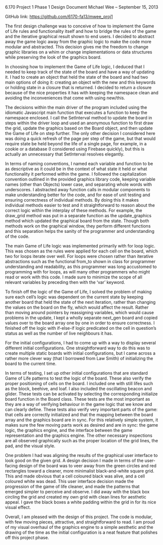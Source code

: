 6.170 Project 1 Phase 1 Design Document
Michael Wee – September 15, 2013

GitHub link: https://github.com/6170-fa13/mwee_proj1 

The first design challenge was to conceive of how to implement the Game of Life rules and functionality itself and how to bridge the rules of the game and the iterative graphical result shown to end users. I decided to abstract away the game logic away from the graphic logic to make the code more modular and abstracted. This decision gives me the freedom to change graphic libraries on a whim or change implementations or data structures while preserving the look of the graphics board. 

In choosing how to implement the Game of Life logic, I deduced that I needed to keep track of the state of the board and have a way of updating it. I had to create an object that held the state of the board and had two main options of doing it: creating an object with the new and this keywords or holding state in a closure that is returned. I decided to return a closure because of the nice properties it has with keeping the namespace clean and avoiding the inconveniences that come with using new/this. 

The decisions within the main driver of the program included using the idiomatic Javascript main function that executes a function to keep the namespace enclosed. I call the SetInterval method to update the board in steps within the driver loop and used an anonymous function to first draw the grid, update the graphics based on the Board object, and then update the Game of Life on step further. The only other decision I considered here was doing a quick refresh of the page per step of the game, but that would require state be held beyond the life of a single page, for example, in a cookie or a database (I considered using Firebase quickly), but this is actually an unnecessary that SetInterval resolves elegantly.

In terms of naming conventions, I named each variable and function to be as descriptive as it could be in the context of what state it held or what functionality it performed within the game. I followed the capitalization convention outlined in the provided graphics library code, keeping variable names (other than Objects) lower case, and separating whole words with underscores. I abstracted away function calls in modular components to make understanding better for the code, and for ease of unit testing and ensuring correctness of individual methods. By doing this it makes individual methods easier to test and it straightforward to reason about the correct logic within the interplay of these methods. For example, the draw_grid method was put in a separate function as the update_graphics method which updated the graphical board from the state. Though both methods work on the graphical window, they perform different functions and this separation helps the sanity of the programmer and understanding of the code. 

The main Game of Life logic was implemented primarily with for loop logic. This was chosen as the rules were applied for each cell on the board, which two for loops iterate over well. For loops were chosen rather than iterative abstractions such as the functional from_to shown in class for programmer understanding and readability, as this programmer was long accustomed to programming with for loops, as will many other programmers who might read or work with this code. I made sure to minimize the scope of all relevant variables by preceding then with the ‘var’ keyword. 

To finish off the logic of the Game of Life, I solved the problem of making sure each cell’s logic was dependent on the current state by keeping another board that held the state of the next iteration, rather than changing the values on the board on the fly, which would affect the result. Rather than moving around pointers by reassigning variables, which would cause problems in the update, I kept a wholly separate next_gen board and copied values over to the board array one by one in order to ensure correctness. I finished off the logic with if-else-if logic predicated on the cell in question’s status as well as the number of live neighbours it has.

For the initial configurations, I had to come up with a way to display several different initial configurations. One straightforward way to do this was to create multiple static boards with initial configurations, but I came across a rather more clever way (that I borrowed from Law Smith) of initializing the board to the current time.

In terms of testing, I set up other initial configurations that are standard Game of Life patterns to test the logic of the board. These also verify the proper positioning of cells on the board. I included one with still lifes such as the block, beehive, and loaf. I also included the oscillating beacon and glider. These tests can be activated by selecting the corresponding initialize board function in the Board class. These tests are the most important as they are a way of verifying behaviour in the game logic that we know and can clearly define. These tests also verify very important parts of the game: that cells are correctly initialized and that the mapping between the board array and the graphics board are in sync. For this relatively simple system, it makes sure the few moving parts work as desired and are in sync: the game logic, the graphics engine, and the interface between the game representation and the graphics engine. The other necessary inspections are all observed graphically such as the proper location of the grid lines, the pad, and the visual style. 

One problem I had was aligning the results of the graphical user interface to look good on the given grid. A design decision I made in terms of the user-facing design of the board was to veer away from the green circles and red rectangles toward a cleaner, more minimalist black-and-white square grid. This and made obvious that a cell coloured black was alive, and a cell coloured white was dead. This user interface decision made the progression of the game of life cleaner, and made the patterns that emerged simpler to perceive and observe. I did away with the black box circling the grid and created my own grid with clean lines for aesthetic appeal. I gave the black boxes a white padding within the grid in for its nice visual effect.

Overall, I am pleased with the design of this project. The code is modular, with few moving pieces, attractive, and straightforward to read. I am proud of my visual overhaul of the graphics engine to a simple aesthetic and the drawing of the time as the initial configuration is a neat feature that polishes off this project phase.

